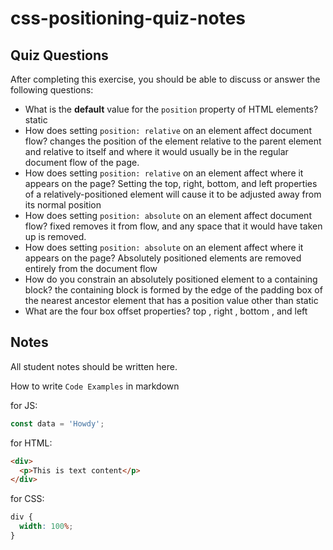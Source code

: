 # css-positioning-quiz-notes

## Quiz Questions

After completing this exercise, you should be able to discuss or answer the following questions:

- What is the **default** value for the `position` property of HTML elements?
  static
- How does setting `position: relative` on an element affect document flow?
  changes the position of the element relative to the parent element and relative to itself and where it would usually be in the regular document flow of the page.
- How does setting `position: relative` on an element affect where it appears on the page?
  Setting the top, right, bottom, and left properties of a relatively-positioned element will cause it to be adjusted away from its normal position
- How does setting `position: absolute` on an element affect document flow?
  fixed removes it from flow, and any space that it would have taken up is removed.
- How does setting `position: absolute` on an element affect where it appears on the page?
  Absolutely positioned elements are removed entirely from the document flow
- How do you constrain an absolutely positioned element to a containing block?
  the containing block is formed by the edge of the padding box of the nearest ancestor element that has a position value other than static
- What are the four box offset properties?
  top , right , bottom , and left

## Notes

All student notes should be written here.

How to write `Code Examples` in markdown

for JS:

```javascript
const data = 'Howdy';
```

for HTML:

```html
<div>
  <p>This is text content</p>
</div>
```

for CSS:

```css
div {
  width: 100%;
}
```
